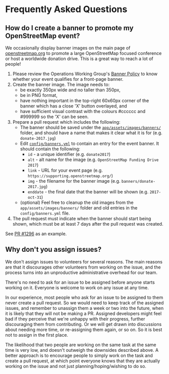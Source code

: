 # Frequently Asked Questions

## How do I create a banner to promote my OpenStreetMap event?

We occasionally display banner images on the main page of [openstreetmap.org](https://www.openstreetmap.org/) to
promote a large OpenStreetMap focused conference or host a worldwide donation
drive.  This is a great way to reach a lot of people!

1. Please review the Operations Working Group's [Banner Policy](https://operations.osmfoundation.org/policies/banner/) to know whether your event qualifies for a front-page banner.
2. Create the banner image.  The image needs to:
   * be exactly 350px wide and no taller than 350px,
   * be in PNG format,
   * have nothing important in the top-right 60x60px corner of the banner which has a close 'X' button overlayed, and
   * have sufficient visual contrast with the colours #cccccc and #999999 so the 'X' can be seen.
3. Prepare a pull request which includes the following:
   * The banner should be saved under the [`app/assets/images/banners/`](https://github.com/openstreetmap/openstreetmap-website/tree/master/app/assets/images/banners) folder, and should have a name that makes it clear what it is for (e.g. `donate-2017.jpg`)
   * Edit [`config/banners.yml`](https://github.com/openstreetmap/openstreetmap-website/blob/master/config/banners.yml) to contain an entry for the event banner.  It should contain the following:
     * `id` - a unique identifier (e.g. `donate2017`)
     * `alt` - alt name for the image (e.g. `OpenStreetMap Funding Drive 2017`)
     * `link` - URL for your event page (e.g. `https://supporting.openstreetmap.org/`)
     * `img` - the filename for the banner image (e.g. `banners/donate-2017.jpg`)
     * `enddate` - the final date that the banner will be shown (e.g. `2017-oct-31`)
   * (optional) Feel free to cleanup the old images from the `app/assets/images/banners/` folder and old entries in the `config/banners.yml` file.
4. The pull request must indicate when the banner should start being shown, which must be at least 7 days after the pull request was created.

See [PR #1296](https://github.com/openstreetmap/openstreetmap-website/pull/1296)
as an example.

## Why don't you assign issues?

We don't assign issues to volunteers for several reasons. The main reasons are that it discourages other volunteers from working on the issue, and the process turns into an unproductive administrative overhead for our team.

There's no need to ask for an issue to be assigned before anyone starts working on it. Everyone is welcome to work on any issue at any time.

In our experience, most people who ask for an issue to be assigned to them never create a pull request. So we would need to keep track of the assigned issues, and remember to unassign them a week or two into the future, when it is likely that they will not be making a PR. Assigned developers might feel bad if they perceive that we're unhappy with their progress, further discouraging them from contributing. Or we will get drawn into discussions about needing more time, or re-assigning them again, or so on. So it is best not to assign in the first place.

The likelihood that two people are working on the same task at the same time is very low, and doesn't outweigh the downsides described above. A better approach is to encourage people to simply work on the task and create a pull request, at which point everyone knows that they are actually working on the issue and not just planning/hoping/wishing to do so.
